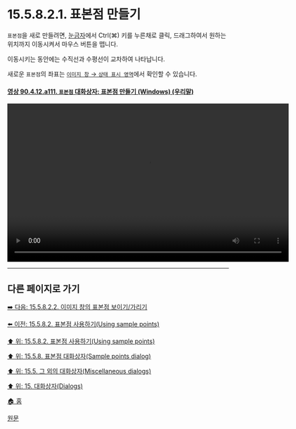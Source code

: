 # 15.5.8.2.1. 표본점 만들기
`표본점`을 새로 만들려면, [눈금자](./03-02-04-04-ruler.md)에서 Ctrl(⌘) 키를 누른채로 클릭, 드래그하여서 원하는 위치까지 이동시켜서 마우스 버튼을 뗍니다.

이동시키는 동안에는 수직선과 수평선이 교차하여 나타납니다.

새로운 `표본점`의 좌표는 [`이미지 창` → `상태 표시 영역`](./19-glossaryx-status_area.md)에서 확인할 수 있습니다.

<a id="90-04-12-a111"></a>

#### [영상 90.4.12.a111. `표본점` 대화상자: 표본점 만들기 (Windows) (우리말)](./90-04-0012-sample_points.md#90-04-12-a111)
<video controls="controls" width="640" height="360" src="https://github.com/user-attachments/assets/04b5642b-8769-41fb-9651-8f7ee10c708f"></video>

***

## 다른 페이지로 가기

[➡️ 다음: 15.5.8.2.2. 이미지 창의 표본점 보이기/가리기](./15-05-08-02-02-show_n_hide_sample_points.md)

[⬅️ 이전: 15.5.8.2. 표본점 사용하기(Using sample points)](./15-05-08-02-00-using_sample_points.md)

[⬆️ 위: 15.5.8.2. 표본점 사용하기(Using sample points)](./15-05-08-02-00-using_sample_points.md)

[⬆️ 위: 15.5.8. 표본점 대화상자(Sample points dialog)](./15-05-08-00-sample-points-dialog.md)

[⬆️ 위: 15.5. 그 외의 대화상자(Miscellaneous dialogs)](./15-05-00-miscellaneous-dialogs.md)

[⬆️ 위: 15. 대화상자(Dialogs)](./15-00-dialogs.md)

[🏠 홈](./00-home.md)

[원문](https://docs.gimp.org/2.10/ko/gimp-sample-point-dialog.html#idm22098)